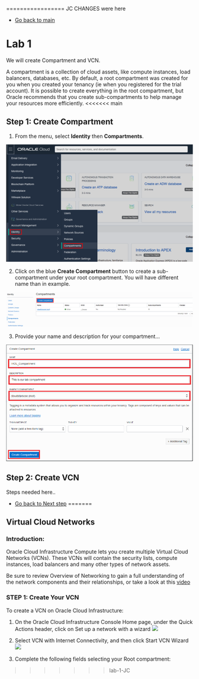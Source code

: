 ================= JC CHANGES were here

- [Go back to main](/README.md)
# Lab 1

We will create Compartment and VCN.


A compartment is a collection of cloud assets, like compute instances, load balancers, databases, etc. By default, a root compartment was created for you when you created your tenancy (ie when you registered for the trial account). It is possible to create everything in the root compartment, but Oracle recommends that you create sub-compartments to help manage your resources more efficiently.
<<<<<<< main

## Step 1: Create Compartment 

1. From the menu, select **Identity** then **Compartments**. 

![](./files/vcn/compartment_0.png)

2. Click on the blue **Create Compartment** button to create a sub-compartment under your root compartment. You will have different name than in example.

![](./files/vcn/compartment_1.png)

3. Provide your name and description for your compartment...

![](./files/vcn/compartment_2.PNG)

## Step 2: Create VCN

Steps needed here..

- [Go back to Next step](/gglab/step2.md)
=======
 
 
 
 
## Virtual Cloud Networks

### Introduction: 

Oracle Cloud Infrastructure Compute lets you create multiple Virtual Cloud Networks (VCNs). These VCNs will contain the security lists, compute instances, load balancers and many other types of network assets.

Be sure to review Overview of Networking to gain a full understanding of the network components and their relationships, or take a look at this [video](/https://www.youtube.com/embed/mIYSgeX5FkM) 



### STEP 1: Create Your VCN 

To create a VCN on Oracle Cloud Infrastructure:

1. On the Oracle Cloud Infrastructure Console Home page, under the Quick Actions header, click on Set up a network with a wizard
![](./files/vcn/setupVCN2.PNG)

2. Select VCN with Internet Connectivity, and then click Start VCN Wizard
![](./files/vcn/setupVCN3.PNG)

3. Complete the following fields selecting your Root compartment:



>>>>>>> lab-1-JC


